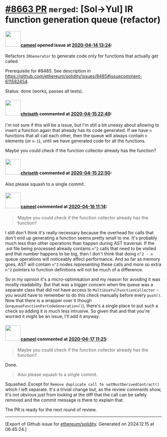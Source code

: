 # [\#8663 PR](https://github.com/ethereum/solidity/pull/8663) `merged`: [Sol->Yul] IR function generation queue (refactor)

#### <img src="https://avatars.githubusercontent.com/u/137030?v=4" width="50">[cameel](https://github.com/cameel) opened issue at [2020-04-14 13:24](https://github.com/ethereum/solidity/pull/8663):

Refactors `IRGenerator` to generate code only for functions that actually get called.

Prerequisite for #8485. See description in https://github.com/ethereum/solidity/issues/8485#issuecomment-611582454.

Status: done (works, passes all tests).

#### <img src="https://avatars.githubusercontent.com/u/9073706?v=4" width="50">[chriseth](https://github.com/chriseth) commented at [2020-04-15 22:49](https://github.com/ethereum/solidity/pull/8663#issuecomment-614318025):

I'm not sure if this will be a issue, but I'm still a bit uneasy about allowing to insert a function again that already has its code generated. If we have `n` functions that all call each other, then the queue will always contain `n` elements (or `n-1`), until we have generated code for all the functions.

Maybe you could check if the function collector already has the function?

#### <img src="https://avatars.githubusercontent.com/u/9073706?v=4" width="50">[chriseth](https://github.com/chriseth) commented at [2020-04-15 22:50](https://github.com/ethereum/solidity/pull/8663#issuecomment-614318300):

Also please squash to a single commit.

#### <img src="https://avatars.githubusercontent.com/u/137030?v=4" width="50">[cameel](https://github.com/cameel) commented at [2020-04-16 11:14](https://github.com/ethereum/solidity/pull/8663#issuecomment-614586780):

> Maybe you could check if the function collector already has the function?

I still don't think it's really necessary because the overhead for calls that don't end up generating a function seems pretty small to me. It's probably much less than other operations than happen during AST traversal. If the .sol file being processed already contains `n^2` calls that need to be visited and that number happens to be big, then I don't think that doing `n^2 - n` queue operations will noticeably affect performance. And as far as memory goes, AST will contain `n^2` nodes representing these calls and more so extra `n^2` pointers to function definitions will not be much of a difference.

So in my opinion it's a micro-optimisation and my reason for avoiding it was mostly readability. But that was a bigger concern when the queue was a separate class that did not have access to `MultiUseYulFunctionCollector` - you would have to remember to do this check manually before every `push()`. Now that there is a wrapper over it though (`enqueueFunctionForCodeGeneration()`), there's a single place to put such a check so adding it is much less intrusive. So given that and that you're worried it might be an issue, I'll add it anyway.

#### <img src="https://avatars.githubusercontent.com/u/137030?v=4" width="50">[cameel](https://github.com/cameel) commented at [2020-04-17 11:25](https://github.com/ethereum/solidity/pull/8663#issuecomment-615193238):

> Maybe you could check if the function collector already has the function?

Done.

> Also please squash to a single commit.

Squashed. Except for `Remove duplicate call to setMostDerivedContract()` which I left separate. It's a trivial change but, as the review comments show, it's not obvious just from looking at the diff that the call can be safely removed and the commit message is there to explain that.

The PR is ready for the next round of review.


-------------------------------------------------------------------------------



[Export of Github issue for [ethereum/solidity](https://github.com/ethereum/solidity). Generated on 2024.12.15 at 06:45:24.]
